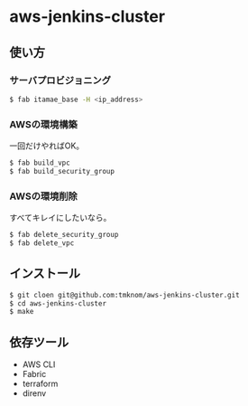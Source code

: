 # aws-jenkins-cluster

## 使い方

### サーバプロビジョニング

```bash
$ fab itamae_base -H <ip_address>
```

### AWSの環境構築

一回だけやればOK。

```bash
$ fab build_vpc
$ fab build_security_group
```

### AWSの環境削除

すべてキレイにしたいなら。

```bash
$ fab delete_security_group
$ fab delete_vpc
```

## インストール

```bash
$ git cloen git@github.com:tmknom/aws-jenkins-cluster.git
$ cd aws-jenkins-cluster
$ make
```

## 依存ツール

* AWS CLI
* Fabric
* terraform
* direnv
